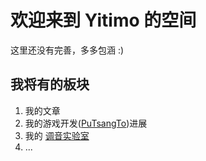 # 欢迎来到 Yitimo 的空间
这里还没有完善，多多包涵 :)

## 我将有的板块
1. 我的文章
2. 我的游戏开发([PuTsangTo](/#/putsangto))进展
3. 我的 [调音实验室](/#/studio)
4. ...

